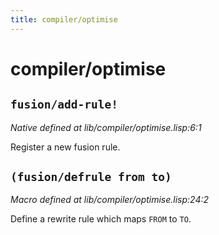 ```yaml
---
title: compiler/optimise
---
```

# compiler/optimise
## `fusion/add-rule!`
*Native defined at lib/compiler/optimise.lisp:6:1*

Register a new fusion rule.

## `(fusion/defrule from to)`
*Macro defined at lib/compiler/optimise.lisp:24:2*

Define a rewrite rule which maps `FROM` to `TO`.

